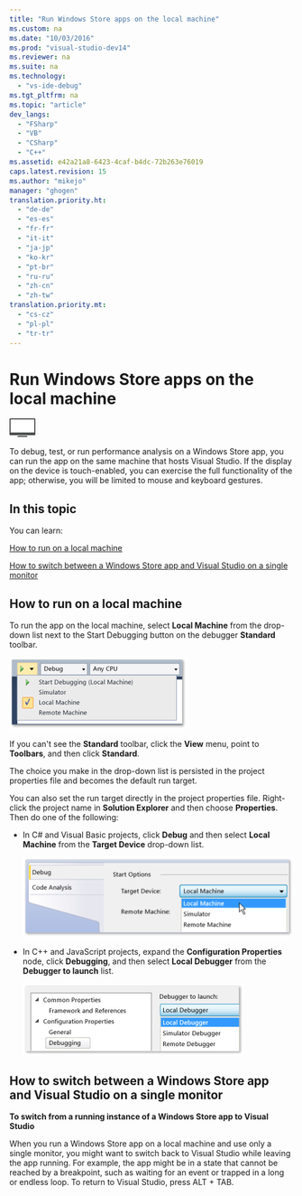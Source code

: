 ```yaml
---
title: "Run Windows Store apps on the local machine"
ms.custom: na
ms.date: "10/03/2016"
ms.prod: "visual-studio-dev14"
ms.reviewer: na
ms.suite: na
ms.technology: 
  - "vs-ide-debug"
ms.tgt_pltfrm: na
ms.topic: "article"
dev_langs: 
  - "FSharp"
  - "VB"
  - "CSharp"
  - "C++"
ms.assetid: e42a21a8-6423-4caf-b4dc-72b263e76019
caps.latest.revision: 15
ms.author: "mikejo"
manager: "ghogen"
translation.priority.ht: 
  - "de-de"
  - "es-es"
  - "fr-fr"
  - "it-it"
  - "ja-jp"
  - "ko-kr"
  - "pt-br"
  - "ru-ru"
  - "zh-cn"
  - "zh-tw"
translation.priority.mt: 
  - "cs-cz"
  - "pl-pl"
  - "tr-tr"
---
```

# Run Windows Store apps on the local machine
![Applies to Windows only](../debugger/media/windows_only_content.png "windows_only_content")  
  
 To debug, test, or run performance analysis on a Windows Store app, you can run the app on the same machine that hosts Visual Studio. If the display on the device is touch-enabled, you can exercise the full functionality of the app; otherwise, you will be limited to mouse and keyboard gestures.  
  
##  <a name="BKMK_In_this_topic"></a> In this topic  
 You can learn:  
  
 [How to run on a local machine](#BKMK_How_to_run_on_a_local_machine)  
  
 [How to switch between a Windows Store app and Visual Studio on a single monitor](#BKMK_How_to_switch_between_a_Windows_Store_app_and_Visual_Studio_on_a_single_monitor)  
  
##  <a name="BKMK_How_to_run_on_a_local_machine"></a> How to run on a local machine  
 To run the app on the local machine, select **Local Machine** from the drop-down list next to the Start Debugging button on the debugger **Standard** toolbar.  
  
 ![Run on Local Machine](../debugger/media/vsrun_f5_local.png "VSRUN_F5_Local")  
  
 If you can't see the **Standard** toolbar, click the **View** menu, point to **Toolbars**, and then click **Standard**.  
  
 The choice you make in the drop-down list is persisted in the project properties file and becomes the default run target.  
  
 You can also set the run target directly in the project properties file. Right-click the project name in **Solution Explorer** and then choose **Properties**. Then do one of the following:  
  
-   In C# and Visual Basic projects, click **Debug** and then select **Local Machine** from the **Target Device** drop-down list.  
  
     ![C&#35; and Visual Basic project property page](../debugger/media/vsrun_cs_vb_projprop_local.png "VSRUN_CS_VB_ProjProp_Local")  
  
-   In C++ and JavaScript projects, expand the **Configuration Properties** node, click **Debugging**, and then select **Local Debugger** from the **Debugger to launch** list.  
  
     ![C&#43;&#43; and JavaScript project properties page](../debugger/media/vsrun_cpp_js_projprop_local.png "VSRUN_CPP_JS_ProjProp_Local")  
  
##  <a name="BKMK_How_to_switch_between_a_Windows_Store_app_and_Visual_Studio_on_a_single_monitor"></a> How to switch between a Windows Store app and Visual Studio on a single monitor  
 **To switch from a running instance of a Windows Store app to Visual Studio**  
  
 When you run a Windows Store app on a local machine and use only a single monitor, you might want to switch back to Visual Studio while leaving the app running. For example, the app might be in a state that cannot be reached by a breakpoint, such as waiting for an event or trapped in a long or endless loop. To return to Visual Studio, press ALT + TAB.